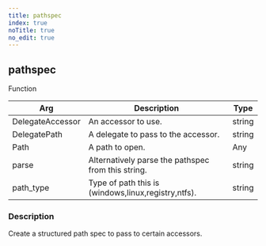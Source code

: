 ```yaml
---
title: pathspec
index: true
noTitle: true
no_edit: true
---
```




<div class="vql_item"></div>


## pathspec
<span class='vql_type pull-right page-header'>Function</span>



<div class="vqlargs"></div>

Arg | Description | Type
----|-------------|-----
DelegateAccessor|An accessor to use.|string
DelegatePath|A delegate to pass to the accessor.|string
Path|A path to open.|Any
parse|Alternatively parse the pathspec from this string.|string
path_type|Type of path this is (windows,linux,registry,ntfs).|string

### Description

Create a structured path spec to pass to certain accessors.

